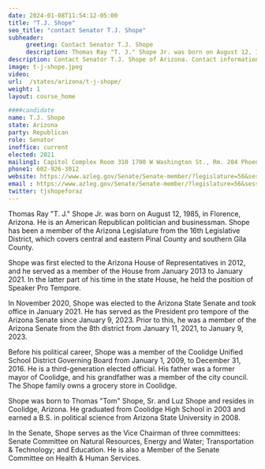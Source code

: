 ```yaml
---
date: 2024-01-08T11:54:12-05:00
title: "T.J. Shope"
seo_title: "contact Senator T.J. Shope"
subheader:
     greeting: Contact Senator T.J. Shope
     description: Thomas Ray "T. J." Shope Jr. was born on August 12, 1985, in Florence, Arizona. He is an American Republican politician and businessman. Shope has been a member of the Arizona Legislature from the 16th Legislative District, which covers central and eastern Pinal County and southern Gila County.
description: Contact Senator T.J. Shope of Arizona. Contact information for T.J. Shope includes email address, phone number, and mailing address.
image: t-j-shope.jpeg
video:
url:  /states/arizona/t-j-shope/
weight: 1
layout: course_home

####candidate
name: T.J. Shope
state: Arizona
party: Republican
role: Senator
inoffice: current
elected: 2021
mailing1: Capitol Complex Room 310 1700 W Washington St., Rm. 204 Phoenix, AZ 85007-2890
phone1: 602-926-3012
website: https://www.azleg.gov/Senate/Senate-member/?legislature=56&session=128&legislator=2142/
email : https://www.azleg.gov/Senate/Senate-member/?legislature=56&session=128&legislator=2142/
twitter: tjshopeforaz
---
```


Thomas Ray "T. J." Shope Jr. was born on August 12, 1985, in Florence, Arizona. He is an American Republican politician and businessman. Shope has been a member of the Arizona Legislature from the 16th Legislative District, which covers central and eastern Pinal County and southern Gila County.

Shope was first elected to the Arizona House of Representatives in 2012, and he served as a member of the House from January 2013 to January 2021. In the latter part of his time in the state House, he held the position of Speaker Pro Tempore.

In November 2020, Shope was elected to the Arizona State Senate and took office in January 2021. He has served as the President pro tempore of the Arizona Senate since January 9, 2023. Prior to this, he was a member of the Arizona Senate from the 8th district from January 11, 2021, to January 9, 2023.

Before his political career, Shope was a member of the Coolidge Unified School District Governing Board from January 1, 2009, to December 31, 2016. He is a third-generation elected official. His father was a former mayor of Coolidge, and his grandfather was a member of the city council. The Shope family owns a grocery store in Coolidge.

Shope was born to Thomas "Tom" Shope, Sr. and Luz Shope and resides in Coolidge, Arizona. He graduated from Coolidge High School in 2003 and earned a B.S. in political science from Arizona State University in 2008.

In the Senate, Shope serves as the Vice Chairman of three committees: Senate Committee on Natural Resources, Energy and Water; Transportation & Technology; and Education. He is also a Member of the Senate Committee on Health & Human Services.
